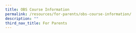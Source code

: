 ```yaml
---
title: OBS Course Information
permalink: /resources/for-parents/obs-course-information/
description: ""
third_nav_title: For Parents
---
```

